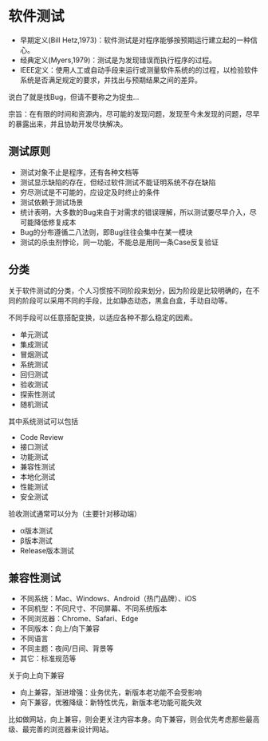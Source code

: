 # 软件测试

- 早期定义(Bill Hetz,1973)：软件测试是对程序能够按预期运行建立起的一种信心。
- 经典定义(Myers,1979)：测试是为发现错误而执行程序的过程。
- IEEE定义：使用人工或自动手段来运行或测量软件系统的的过程，以检验软件系统是否满足规定的要求，并找出与预期结果之间的差异。

说白了就是找Bug，但请不要称之为捉虫...

宗旨：在有限的时间和资源内，尽可能的发现问题，发现至今未发现的问题，尽早的暴露出来，并且协助开发尽快解决。

## 测试原则

- 测试对象不止是程序，还有各种文档等
- 测试显示缺陷的存在，但经过软件测试不能证明系统不存在缺陷
- 穷尽测试是不可能的，应设定及时终止的条件
- 测试依赖于测试场景
- 统计表明，大多数的Bug来自于对需求的错误理解，所以测试要尽早介入，尽可能降低修复成本
- Bug的分布遵循二八法则，即Bug往往会集中在某一模块
- 测试的杀虫剂悖论，同一功能，不能总是用同一条Case反复验证

## 分类

关于软件测试的分类，个人习惯按不同阶段来划分，因为阶段是比较明确的，在不同的阶段可以采用不同的手段，比如静态动态，黑盒白盒，手动自动等。

不同手段可以任意搭配变换，以适应各种不那么稳定的因素。

- 单元测试
- 集成测试
- 冒烟测试
- 系统测试
- 回归测试
- 验收测试
- 探索性测试
- 随机测试

其中系统测试可以包括

- Code Review
- 接口测试
- 功能测试
- 兼容性测试
- 本地化测试
- 性能测试
- 安全测试

验收测试通常可以分为（主要针对移动端）

- α版本测试
- β版本测试
- Release版本测试

## 兼容性测试

- 不同系统：Mac、Windows、Android（热门品牌）、iOS
- 不同机型：不同尺寸、不同屏幕、不同系统版本
- 不同浏览器：Chrome、Safari、Edge
- 不同版本：向上/向下兼容
- 不同语言
- 不同主题：夜间/日间、背景等
- 其它：标准规范等

关于向上向下兼容

- 向上兼容，渐进增强：业务优先，新版本老功能不会受影响
- 向下兼容，优雅降级：新特性优先，新版本老功能可能失效

比如做网站，向上兼容，则会更关注内容本身。向下兼容，则会优先考虑那些最高级、最完善的浏览器来设计网站。

